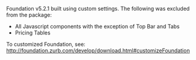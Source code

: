 Foundation v5.2.1 built using custom settings. The following was excluded from the package:
* All Javascript components with the exception of Top Bar and Tabs
* Pricing Tables

To customized Foundation, see: http://foundation.zurb.com/develop/download.html#customizeFoundation